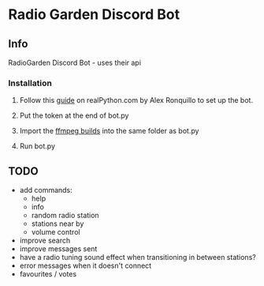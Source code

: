 # Radio Garden Discord Bot

## Info

RadioGarden Discord Bot - uses their api

### Installation

1. Follow this [guide](https://realpython.com/how-to-make-a-discord-bot-python/) on realPython.com by Alex Ronquillo to set up the bot.

2. Put the token at the end of bot.py

3. Import the [ffmpeg builds](https://ffmpeg.zeranoe.com/builds/) into the same folder as bot.py

4. Run bot.py

## TODO

- add commands:
  - help
  - info
  - random radio station
  - stations near by
  - volume control
- improve search
- improve messages sent
- have a radio tuning sound effect when transitioning in between stations?
- error messages when it doesn't connect
- favourites / votes
